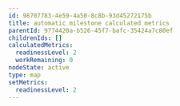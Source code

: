 ```yaml
---
id: 98707783-4e59-4a50-8c8b-93d45272175b
title: automatic milestone calculated metrics
parentId: 9774420a-b526-45f7-bafc-35424a7c80ef
childrenIds: []
calculatedMetrics:
  readinessLevel: 2
  workRemaining: 0
nodeState: active
type: map
setMetrics:
  readinessLevel: 2
---
```

